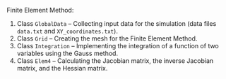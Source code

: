 Finite Element Method:

1. Class `GlobalData` – Collecting input data for the simulation (data files `data.txt` and `XY_coordinates.txt`).
2. Class `Grid` – Creating the mesh for the Finite Element Method.
3. Class `Integration` – Implementing the integration of a function of two variables using the Gauss method.
4. Class `Elem4` – Calculating the Jacobian matrix, the inverse Jacobian matrix, and the Hessian matrix.